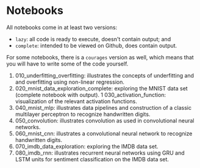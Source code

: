 # Notebooks

All notebooks come in at least two versions:
  
  * `lazy`: all code is ready to execute, doesn't contain output; and
  * `complete`: intended to be viewed on Github, does contain output.

For some notebooks, there is a `courages` version as well, which means
that you will have to write some of the code yourself.

1. 010_underfitting_overfitting:
    illustrates the concepts of underfitting and and overfitting using
    non-linear regression.
1. 020_mnist_data_exploration_complete:
    exploring the MNIST data set (complete notebook with output).
1 030_activation_function:
    visualization of the relevant activation functions.
1. 040_mnist_mlp:
    illustrates data pipelines and construction of a classic multilayer
    perceptron to recognize handwritten digits.
1. 050_convolution:
    illustrates convolution as used in convolutional neural networks.
1. 060_mnist_cnn:
    illustrates a convolutional neural network to recognize handwritten
    digits.
1. 070_imdb_data_exploration: exploring the IMDB data set.
1. 080_imdb_rnn:
    illustrates recurrent neural networks using GRU and LSTM units for
    sentiment classification on the IMDB data set.
